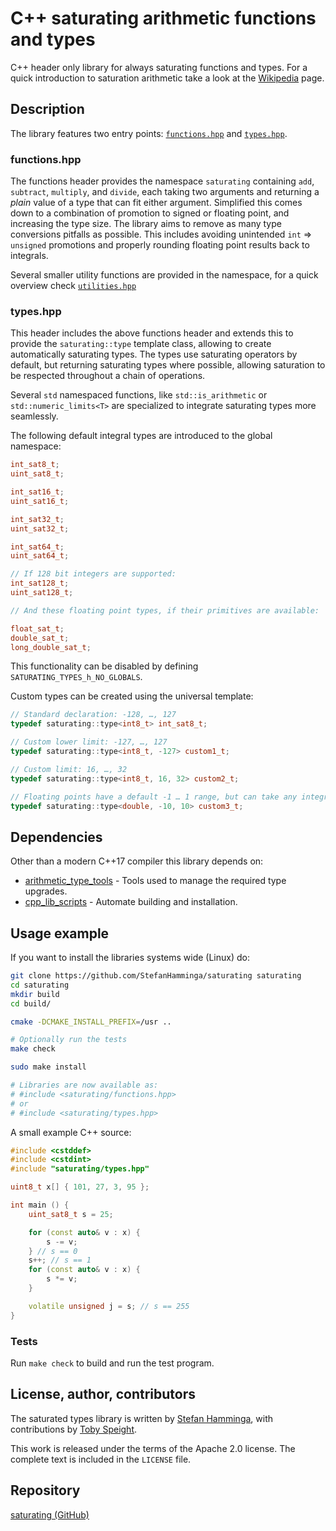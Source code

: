 # C++ saturating arithmetic functions and types
C++ header only library for always saturating functions and types.
For a quick introduction to saturation arithmetic take a look at the [Wikipedia](https://en.wikipedia.org/wiki/Saturation_arithmetic) page.

## Description

The library features two entry points: [`functions.hpp`](https://github.com/StefanHamminga/saturating/functions.hpp) and [`types.hpp`](https://github.com/StefanHamminga/saturating/types.hpp).

### functions.hpp
The functions header provides the namespace `saturating` containing `add`, `subtract`, `multiply`, and `divide`, each taking two arguments and returning a _plain_ value of a type that can fit either argument. Simplified this comes down to a combination of promotion to signed or floating point, and increasing the type size. The library aims to remove as many type conversions pitfalls as possible. This includes avoiding unintended `int` => `unsigned` promotions and properly rounding floating point results back to integrals.

Several smaller utility functions are provided in the namespace, for a quick overview check [`utilities.hpp`](https://github.com/StefanHamminga/saturating/utilities.hpp)

### types.hpp

This header includes the above functions header and extends this to provide the `saturating::type` template class, allowing to create automatically saturating types. The types use saturating operators by default, but returning saturating types where possible, allowing saturation to be respected throughout a chain of operations.

Several `std` namespaced functions, like `std::is_arithmetic` or `std::numeric_limits<T>` are specialized to integrate saturating types more seamlessly.

The following default integral types are introduced to the global namespace:

```cpp
int_sat8_t;
uint_sat8_t;

int_sat16_t;
uint_sat16_t;

int_sat32_t;
uint_sat32_t;

int_sat64_t;
uint_sat64_t;

// If 128 bit integers are supported:
int_sat128_t;
uint_sat128_t;

// And these floating point types, if their primitives are available:

float_sat_t;
double_sat_t;
long_double_sat_t;
```

This functionality can be disabled by defining `SATURATING_TYPES_h_NO_GLOBALS`.

Custom types can be created using the universal template:

```cpp
// Standard declaration: -128, …, 127
typedef saturating::type<int8_t> int_sat8_t;

// Custom lower limit: -127, …, 127
typedef saturating::type<int8_t, -127> custom1_t;

// Custom limit: 16, …, 32
typedef saturating::type<int8_t, 16, 32> custom2_t;

// Floating points have a default -1 … 1 range, but can take any integral limits
typedef saturating::type<double, -10, 10> custom3_t;

```

## Dependencies

Other than a modern C++17 compiler this library depends on:

- [arithmetic_type_tools](https://github.com/StefanHamminga/arithmetic_type_tools) - Tools used to manage the required type upgrades.
- [cpp_lib_scripts](https://github.com/StefanHamminga/cpp_lib_scripts) - Automate building and installation.

## Usage example

If you want to install the libraries systems wide (Linux) do:

```bash
git clone https://github.com/StefanHamminga/saturating saturating
cd saturating
mkdir build
cd build/

cmake -DCMAKE_INSTALL_PREFIX=/usr ..

# Optionally run the tests
make check

sudo make install

# Libraries are now available as:
# #include <saturating/functions.hpp>
# or
# #include <saturating/types.hpp>
```

A small example C++ source:

```cpp
#include <cstddef>
#include <cstdint>
#include "saturating/types.hpp"

uint8_t x[] { 101, 27, 3, 95 };

int main () {
    uint_sat8_t s = 25;

    for (const auto& v : x) {
        s -= v;
    } // s == 0
    s++; // s == 1
    for (const auto& v : x) {
        s *= v;
    }

    volatile unsigned j = s; // s == 255
}
```

### Tests

Run `make check` to build and run the test program.

## License, author, contributors

The saturated types library is written by [Stefan Hamminga](stefan@prjct.net), with contributions by [Toby Speight](https://codereview.stackexchange.com/questions/179172/c17-saturating-integer-arithmetic-type-library).

This work is released under the terms of the Apache 2.0 license. The complete text is included in the `LICENSE` file.

## Repository

[saturating (GitHub)](https://github.com/StefanHamminga/saturating)
